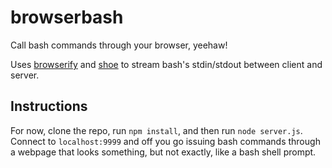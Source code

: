 browserbash
===========

Call bash commands through your browser, yeehaw!

Uses [browserify](https://github.com/substack/node-browserify) and [shoe](https://github.com/substack/shoe) to stream bash's stdin/stdout between client and server.

Instructions
------------

For now, clone the repo, run `npm install`, and then run `node server.js`. Connect to `localhost:9999` and off you go issuing bash commands through a webpage that looks something, but not exactly, like a bash shell prompt.